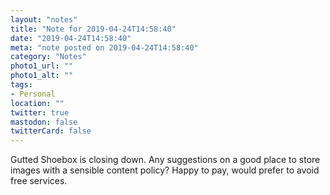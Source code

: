 ```yaml
---
layout: "notes"
title: "Note for 2019-04-24T14:58:40"
date: "2019-04-24T14:58:40"
meta: "note posted on 2019-04-24T14:58:40"
category: "Notes"
photo1_url: ""
photo1_alt: ""
tags:
- Personal
location: ""
twitter: true
mastodon: false
twitterCard: false
---
```

Gutted Shoebox is closing down. Any suggestions on a good place to store images with a sensible content policy? Happy to pay, would prefer to avoid free services.
